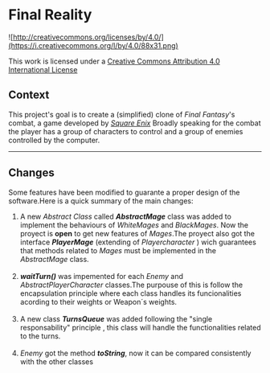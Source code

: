 Final Reality
=============

![http://creativecommons.org/licenses/by/4.0/](https://i.creativecommons.org/l/by/4.0/88x31.png)

This work is licensed under a 
[Creative Commons Attribution 4.0 International License](http://creativecommons.org/licenses/by/4.0/)

Context
-------

This project's goal is to create a (simplified) clone of _Final Fantasy_'s combat, a game developed
by [_Square Enix_](https://www.square-enix.com)
Broadly speaking for the combat the player has a group of characters to control and a group of 
enemies controlled by the computer.

---
Changes
-------
Some features have been modified to guarante a proper design of the software.Here is  a quick summary of the main 
changes: 
<ol>
<li> A new <em>Abstract Class </em>  called <b><em>AbstractMage</em></b>  class was added to implement the behaviours of 
<em>WhiteMages</em> and  <em>BlackMages</em>. Now the proyect is <b>open</b>
to get new features of <em>Mages</em>.The proyect also got the interface <b><em>PlayerMage</em></b> (extending 
of <em>Playercharacter</em> ) wich guarantees that  methods related to <em>Mages</em> must be implemented in the 
<em>AbstractMage</em> class.</li>
<br>
<li> <b><em>waitTurn()</em></b> was impemented for each <em>Enemy</em> and  <em>AbstractPlayerCharacter</em> 
 classes.The purpouse of this is follow the encapsulation principle where each class handles its funcionalities acording to their weights 
or Weapon´s weights. </li>
<br>
<li> A new class  <b><em>TurnsQueue</em></b> was added following the "single responsability" principle , this class will 
handle the functionalities related to the turns.</li><br>
<li><em>Enemy</em> got  the  method  <b><em>toString</em></b>, now it can be compared consistently with 
the other classes</li>

</ol>

